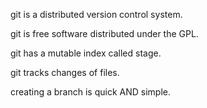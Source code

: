 git is a distributed version control system.

git is free software distributed under the GPL.

git has a mutable index called stage.

git tracks changes of files.

creating a branch is quick AND simple.